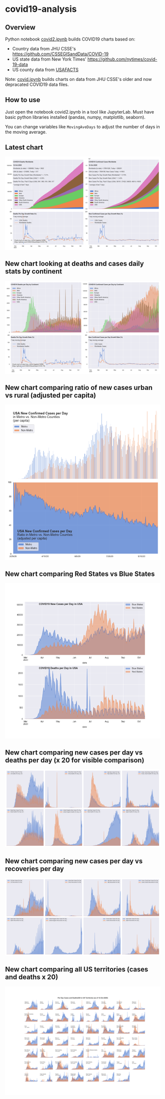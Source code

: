 # covid19-analysis

## Overview
Python notebook [covid2.ipynb](https://github.com/danlaw/covid19-analysis/blob/master/covid2.ipynb) builds COVID19 charts based on:
* Country data from JHU CSSE's https://github.com/CSSEGISandData/COVID-19
* US state data from New York Times' https://github.com/nytimes/covid-19-data
* US county data from [USAFACTS](https://usafacts.org/visualizations/coronavirus-covid-19-spread-map/)

Note: [covid.ipynb](https://github.com/danlaw/covid19-analysis/blob/master/covid.ipynb) builds charts on data from JHU CSSE's older and now depracated COVID19 data files.

## How to use
Just open the notebook covid2.ipynb in a tool like JupyterLab. Must have basic python libraries installed (pandas, numpy, matplotlib, seaborn).

You can change variables like ``MovingAveDays`` to adjust the number of days in the moving average.

## Latest chart
![Latest chart](charts/20201012-covid19-chart.png)

## New chart looking at deaths and cases daily stats by continent
![Comparison chart](charts/20201012-covid19-chart-perday.png)

## New chart comparing ratio of new cases urban vs rural (adjusted per capita)
![Urban rural per capita chart](charts/20201012-US-counties-urban-vs-rural-per-capita.png)

## New chart comparing Red States vs Blue States
![Red vs Blue chart](charts/20201012-compare-daily-red-vs-blue-states.png)

## New chart comparing new cases per day vs deaths per day (x 20 for visible comparison)
![Comparison chart](charts/20201012-comparison-chart.png)

## New chart comparing new cases per day vs recoveries per day
![Recovery chart](charts/20201012-comparison-recovery-chart.png)

## New chart comparing all US territories (cases and deaths x 20)
![Territories chart](charts/20201012-compare-US-territories.png)

